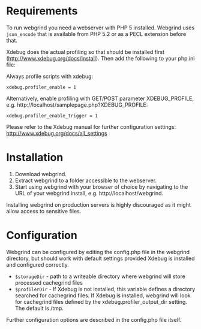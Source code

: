 # Requirements #
To run webgrind you need a webserver with PHP 5 installed. Webgrind uses `json_encode` that is available from PHP 5.2 or as a PECL extension before that.

Xdebug does the actual profiling so that should be installed first (http://www.xdebug.org/docs/install). Then add the following to your php.ini file:

Always profile scripts with xdebug:
```
xdebug.profiler_enable = 1 
```

Alternatively, enable profiling with GET/POST parameter XDEBUG\_PROFILE, e.g. http://localhost/samplepage.php?XDEBUG_PROFILE:
```
xdebug.profiler_enable_trigger = 1
```

Please refer to the Xdebug manual for further configuration settings: http://www.xdebug.org/docs/all_settings

# Installation #
  1. Download webgrind.
  1. Extract webgrind to a folder accessible to the webserver.
  1. Start using webgrind with your browser of choice by navigating to the URL of your webgrind install, e.g. http://localhost/webgrind.

Installing webgrind on production servers is highly discouraged as it might allow access to sensitive files.

# Configuration #
Webgrind can be configured by editing the config.php file in the webgrind directory, but should work with default settings provided Xdebug is installed and configured correctly.

  * `$storageDir` - path to a writeable directory where webgrind will store processed cachegrind files
  * `$profilerDir` - If Xdebug is not installed, this variable defines a directory searched for cachegrind files. If Xdebug is installed, webgrind will look for cachegrind files defined by the xdebug.profiler\_output\_dir setting. The default is /tmp.

Further configuration options are described in the config.php file itself.